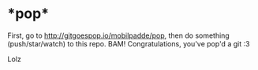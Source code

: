 # \*pop\*

First, go to http://gitgoespop.io/mobilpadde/pop, then do something (push/star/watch) to this repo. BAM! Congratulations, you've pop'd a git :3

Lolz
